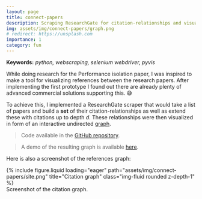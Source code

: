 ```yaml
---
layout: page
title: connect-papers
description: Scraping ResearchGate for citation-relationships and visualizing them
img: assets/img/connect-papers/graph.png
# redirect: https://unsplash.com
importance: 1
category: fun
---
```

**Keywords:** *python, webscraping, selenium webdriver, pyvis*

While doing research for the Performance isolation paper, I was inspired to make a tool for visualizing references between the research papers. After implementing the first prototype I found out there are already plenty of advanced commercial solutions supporting this. 😅 

To achieve this, I implemented a ResearchGate scraper that would take a list of papers and build a **set** of their citation-relationships as well as extend these with citations up to depth *d*. These relationships were then visualized in form of an interactive undirected [graph](https://r-gg.github.io/assets/html/graph.html). 

> Code available in the [GitHub repository](https://github.com/r-gg/connect-papers/).

> A demo of the resulting graph is available [here](https://r-gg.github.io/assets/html/graph.html).


Here is also a screenshot of the references graph:

<div class="row">
    <div class="col-sm mt-3 mt-md-0">
        {% include figure.liquid loading="eager" path="assets/img/connect-papers/site.png" title="Citation graph" class="img-fluid rounded z-depth-1" %}
    </div>
</div>
<div class="caption">
    Screenshot of the citation graph.
</div>